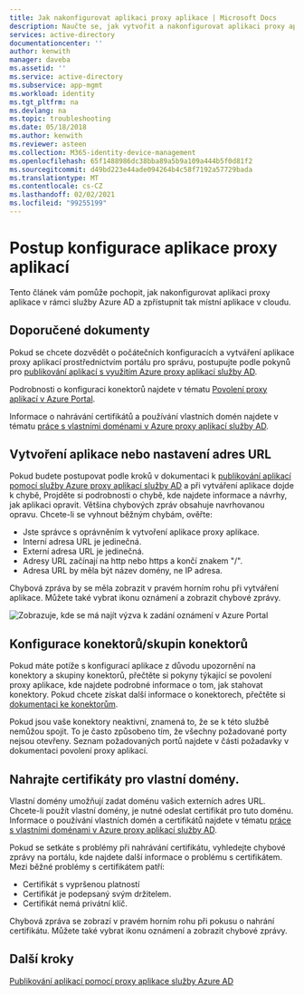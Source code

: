 ```yaml
---
title: Jak nakonfigurovat aplikaci proxy aplikace | Microsoft Docs
description: Naučte se, jak vytvořit a nakonfigurovat aplikaci proxy aplikací v několika jednoduchých krocích.
services: active-directory
documentationcenter: ''
author: kenwith
manager: daveba
ms.assetid: ''
ms.service: active-directory
ms.subservice: app-mgmt
ms.workload: identity
ms.tgt_pltfrm: na
ms.devlang: na
ms.topic: troubleshooting
ms.date: 05/18/2018
ms.author: kenwith
ms.reviewer: asteen
ms.collection: M365-identity-device-management
ms.openlocfilehash: 65f1488986dc38bba89a5b9a109a444b5f0d81f2
ms.sourcegitcommit: d49bd223e44ade094264b4c58f7192a57729bada
ms.translationtype: MT
ms.contentlocale: cs-CZ
ms.lasthandoff: 02/02/2021
ms.locfileid: "99255199"
---
```

# <a name="how-to-configure-an-application-proxy-application"></a>Postup konfigurace aplikace proxy aplikací

Tento článek vám pomůže pochopit, jak nakonfigurovat aplikaci proxy aplikace v rámci služby Azure AD a zpřístupnit tak místní aplikace v cloudu.

## <a name="recommended-documents"></a>Doporučené dokumenty

Pokud se chcete dozvědět o počátečních konfiguracích a vytváření aplikace proxy aplikací prostřednictvím portálu pro správu, postupujte podle pokynů pro [publikování aplikací s využitím Azure proxy aplikací služby AD](application-proxy-add-on-premises-application.md).

Podrobnosti o konfiguraci konektorů najdete v tématu [Povolení proxy aplikací v Azure Portal](application-proxy-add-on-premises-application.md).

Informace o nahrávání certifikátů a používání vlastních domén najdete v tématu [práce s vlastními doménami v Azure proxy aplikací služby AD](application-proxy-configure-custom-domain.md).

## <a name="create-the-applicationsetting-the-urls"></a>Vytvoření aplikace nebo nastavení adres URL

Pokud budete postupovat podle kroků v dokumentaci k [publikování aplikací pomocí služby Azure proxy aplikací služby AD](application-proxy-add-on-premises-application.md) a při vytváření aplikace dojde k chybě, Projděte si podrobnosti o chybě, kde najdete informace a návrhy, jak aplikaci opravit. Většina chybových zpráv obsahuje navrhovanou opravu. Chcete-li se vyhnout běžným chybám, ověřte:

- Jste správce s oprávněním k vytvoření aplikace proxy aplikace.
- Interní adresa URL je jedinečná.
- Externí adresa URL je jedinečná.
- Adresy URL začínají na http nebo https a končí znakem "/".
- Adresa URL by měla být název domény, ne IP adresa.

Chybová zpráva by se měla zobrazit v pravém horním rohu při vytváření aplikace. Můžete také vybrat ikonu oznámení a zobrazit chybové zprávy.

![Zobrazuje, kde se má najít výzva k zadání oznámení v Azure Portal](./media/application-proxy-config-how-to/error-message.png)

## <a name="configure-connectorsconnector-groups"></a>Konfigurace konektorů/skupin konektorů

Pokud máte potíže s konfigurací aplikace z důvodu upozornění na konektory a skupiny konektorů, přečtěte si pokyny týkající se povolení proxy aplikace, kde najdete podrobné informace o tom, jak stahovat konektory. Pokud chcete získat další informace o konektorech, přečtěte si [dokumentaci ke konektorům](application-proxy-connectors.md).

Pokud jsou vaše konektory neaktivní, znamená to, že se k této službě nemůžou spojit. To je často způsobeno tím, že všechny požadované porty nejsou otevřeny. Seznam požadovaných portů najdete v části požadavky v dokumentaci povolení proxy aplikací.

## <a name="upload-certificates-for-custom-domains"></a>Nahrajte certifikáty pro vlastní domény.

Vlastní domény umožňují zadat doménu vašich externích adres URL. Chcete-li použít vlastní domény, je nutné odeslat certifikát pro tuto doménu. Informace o používání vlastních domén a certifikátů najdete v tématu [práce s vlastními doménami v Azure proxy aplikací služby AD](application-proxy-configure-custom-domain.md).

Pokud se setkáte s problémy při nahrávání certifikátu, vyhledejte chybové zprávy na portálu, kde najdete další informace o problému s certifikátem. Mezi běžné problémy s certifikátem patří:

- Certifikát s vypršenou platností
- Certifikát je podepsaný svým držitelem.
- Certifikát nemá privátní klíč.

Chybová zpráva se zobrazí v pravém horním rohu při pokusu o nahrání certifikátu. Můžete také vybrat ikonu oznámení a zobrazit chybové zprávy.

## <a name="next-steps"></a>Další kroky

[Publikování aplikací pomocí proxy aplikace služby Azure AD](application-proxy-add-on-premises-application.md)
